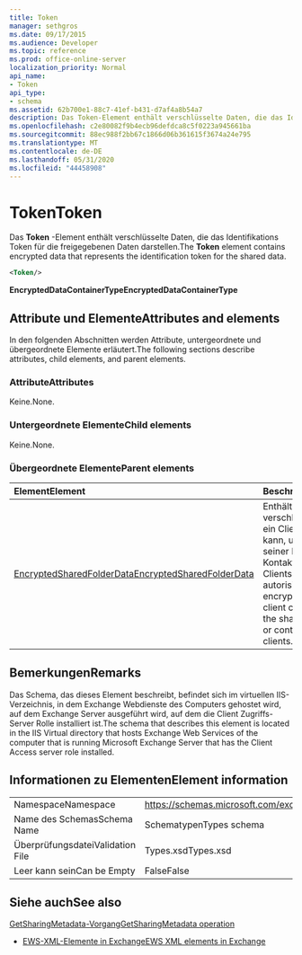 ```yaml
---
title: Token
manager: sethgros
ms.date: 09/17/2015
ms.audience: Developer
ms.topic: reference
ms.prod: office-online-server
localization_priority: Normal
api_name:
- Token
api_type:
- schema
ms.assetid: 62b700e1-88c7-41ef-b431-d7af4a8b54a7
description: Das Token-Element enthält verschlüsselte Daten, die das Identifikations Token für die freigegebenen Daten darstellen.
ms.openlocfilehash: c2e80082f9b4ecb96defdca8c5f0223a945661ba
ms.sourcegitcommit: 88ec988f2bb67c1866d06b361615f3674a24e795
ms.translationtype: MT
ms.contentlocale: de-DE
ms.lasthandoff: 05/31/2020
ms.locfileid: "44458908"
---
```

# <a name="token"></a><span data-ttu-id="e852c-103">Token</span><span class="sxs-lookup"><span data-stu-id="e852c-103">Token</span></span>

<span data-ttu-id="e852c-104">Das **Token** -Element enthält verschlüsselte Daten, die das Identifikations Token für die freigegebenen Daten darstellen.</span><span class="sxs-lookup"><span data-stu-id="e852c-104">The **Token** element contains encrypted data that represents the identification token for the shared data.</span></span> 
  
```xml
<Token/>
```

 <span data-ttu-id="e852c-105">**EncryptedDataContainerType**</span><span class="sxs-lookup"><span data-stu-id="e852c-105">**EncryptedDataContainerType**</span></span>
## <a name="attributes-and-elements"></a><span data-ttu-id="e852c-106">Attribute und Elemente</span><span class="sxs-lookup"><span data-stu-id="e852c-106">Attributes and elements</span></span>

<span data-ttu-id="e852c-107">In den folgenden Abschnitten werden Attribute, untergeordnete und übergeordnete Elemente erläutert.</span><span class="sxs-lookup"><span data-stu-id="e852c-107">The following sections describe attributes, child elements, and parent elements.</span></span>
  
### <a name="attributes"></a><span data-ttu-id="e852c-108">Attribute</span><span class="sxs-lookup"><span data-stu-id="e852c-108">Attributes</span></span>

<span data-ttu-id="e852c-109">Keine.</span><span class="sxs-lookup"><span data-stu-id="e852c-109">None.</span></span>
  
### <a name="child-elements"></a><span data-ttu-id="e852c-110">Untergeordnete Elemente</span><span class="sxs-lookup"><span data-stu-id="e852c-110">Child elements</span></span>

<span data-ttu-id="e852c-111">Keine.</span><span class="sxs-lookup"><span data-stu-id="e852c-111">None.</span></span>
  
### <a name="parent-elements"></a><span data-ttu-id="e852c-112">Übergeordnete Elemente</span><span class="sxs-lookup"><span data-stu-id="e852c-112">Parent elements</span></span>

|<span data-ttu-id="e852c-113">**Element**</span><span class="sxs-lookup"><span data-stu-id="e852c-113">**Element**</span></span>|<span data-ttu-id="e852c-114">**Beschreibung**</span><span class="sxs-lookup"><span data-stu-id="e852c-114">**Description**</span></span>|
|:-----|:-----|
|[<span data-ttu-id="e852c-115">EncryptedSharedFolderData</span><span class="sxs-lookup"><span data-stu-id="e852c-115">EncryptedSharedFolderData</span></span>](encryptedsharedfolderdata.md) <br/> |<span data-ttu-id="e852c-116">Enthält die verschlüsselten Daten, die ein Client verwenden kann, um die Freigabe seiner Kalender-oder Kontaktdaten für andere Clients zu autorisieren.</span><span class="sxs-lookup"><span data-stu-id="e852c-116">Contains the encrypted data that a client can use to authorize the sharing of its calendar or contact data with other clients.</span></span>  <br/> |
   
## <a name="remarks"></a><span data-ttu-id="e852c-117">Bemerkungen</span><span class="sxs-lookup"><span data-stu-id="e852c-117">Remarks</span></span>

<span data-ttu-id="e852c-118">Das Schema, das dieses Element beschreibt, befindet sich im virtuellen IIS-Verzeichnis, in dem Exchange Webdienste des Computers gehostet wird, auf dem Exchange Server ausgeführt wird, auf dem die Client Zugriffs-Server Rolle installiert ist.</span><span class="sxs-lookup"><span data-stu-id="e852c-118">The schema that describes this element is located in the IIS Virtual directory that hosts Exchange Web Services of the computer that is running Microsoft Exchange Server that has the Client Access server role installed.</span></span>
  
## <a name="element-information"></a><span data-ttu-id="e852c-119">Informationen zu Elementen</span><span class="sxs-lookup"><span data-stu-id="e852c-119">Element information</span></span>

|||
|:-----|:-----|
|<span data-ttu-id="e852c-120">Namespace</span><span class="sxs-lookup"><span data-stu-id="e852c-120">Namespace</span></span>  <br/> |https://schemas.microsoft.com/exchange/services/2006/types  <br/> |
|<span data-ttu-id="e852c-121">Name des Schemas</span><span class="sxs-lookup"><span data-stu-id="e852c-121">Schema Name</span></span>  <br/> |<span data-ttu-id="e852c-122">Schematypen</span><span class="sxs-lookup"><span data-stu-id="e852c-122">Types schema</span></span>  <br/> |
|<span data-ttu-id="e852c-123">Überprüfungsdatei</span><span class="sxs-lookup"><span data-stu-id="e852c-123">Validation File</span></span>  <br/> |<span data-ttu-id="e852c-124">Types.xsd</span><span class="sxs-lookup"><span data-stu-id="e852c-124">Types.xsd</span></span>  <br/> |
|<span data-ttu-id="e852c-125">Leer kann sein</span><span class="sxs-lookup"><span data-stu-id="e852c-125">Can be Empty</span></span>  <br/> |<span data-ttu-id="e852c-126">False</span><span class="sxs-lookup"><span data-stu-id="e852c-126">False</span></span>  <br/> |
   
## <a name="see-also"></a><span data-ttu-id="e852c-127">Siehe auch</span><span class="sxs-lookup"><span data-stu-id="e852c-127">See also</span></span>



[<span data-ttu-id="e852c-128">GetSharingMetadata-Vorgang</span><span class="sxs-lookup"><span data-stu-id="e852c-128">GetSharingMetadata operation</span></span>](getsharingmetadata-operation.md)


- [<span data-ttu-id="e852c-129">EWS-XML-Elemente in Exchange</span><span class="sxs-lookup"><span data-stu-id="e852c-129">EWS XML elements in Exchange</span></span>](ews-xml-elements-in-exchange.md)

